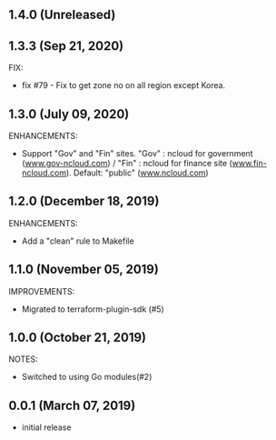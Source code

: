 ## 1.4.0 (Unreleased)

## 1.3.3 (Sep 21, 2020)

FIX:

* fix #79 - Fix to get zone no on all region except Korea.

## 1.3.0 (July 09, 2020)

ENHANCEMENTS:

* Support "Gov" and "Fin" sites. "Gov" : ncloud for government (www.gov-ncloud.com) / "Fin" : ncloud for finance site (www.fin-ncloud.com). Default: "public" (www.ncloud.com)

## 1.2.0 (December 18, 2019)

ENHANCEMENTS:

* Add a "clean" rule to Makefile

## 1.1.0 (November 05, 2019)

IMPROVEMENTS:

* Migrated to terraform-plugin-sdk (#5)

## 1.0.0 (October 21, 2019)

NOTES:

* Switched to using Go modules(#2)

## 0.0.1 (March 07, 2019)

* initial release
